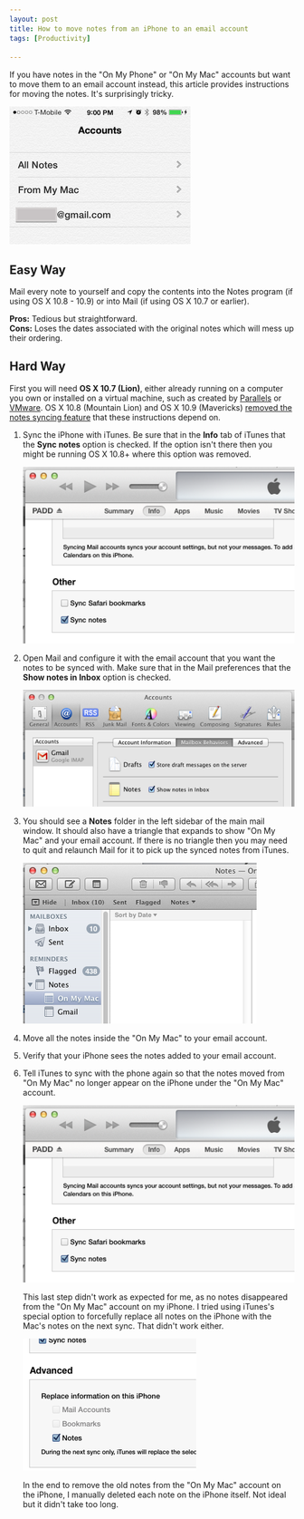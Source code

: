 ```yaml
---
layout: post
title: How to move notes from an iPhone to an email account
tags: [Productivity]

---
```


If you have notes in the "On My Phone" or "On My Mac" accounts but want to move them to an email account instead, this article provides instructions for moving the notes. It's surprisingly tricky.

![](/assets/2013/notes-accounts-on-iphone.png)

## Easy Way

Mail every note to yourself and copy the contents into the Notes program (if using OS X 10.8 - 10.9) or into Mail (if using OS X 10.7 or earlier).

**Pros:** Tedious but straightforward.  
**Cons:** Loses the dates associated with the original notes which will mess up their ordering.

## Hard Way

First you will need **OS X 10.7 (Lion)**, either already running on a computer you own or installed on a virtual machine, such as created by [Parallels](http://www.parallels.com/products/desktop/) or [VMware](http://www.vmware.com/products/fusion/). OS X 10.8 (Mountain Lion) and OS X 10.9 (Mavericks) [removed the notes syncing feature](https://support.apple.com/kb/HT4191) that these instructions depend on.

1. Sync the iPhone with iTunes. Be sure that in the **Info** tab of iTunes that the **Sync notes** option is checked. If the option isn't there then you might be running OS X 10.8+ where this option was removed.

   ![](/assets/2013/notes-sync-in-itunes.png)

2. Open Mail and configure it with the email account that you want the notes to be synced with. Make sure that in the Mail preferences that the **Show notes in Inbox** option is checked.

   ![](/assets/2013/notes-show-in-mail.png)

3. You should see a **Notes** folder in the left sidebar of the main mail window. It should also have a triangle that expands to show "On My Mac" and your email account. If there is no triangle then you may need to quit and relaunch Mail for it to pick up the synced notes from iTunes.

   ![](/assets/2013/notes-in-mail-sidebar.png)

4. Move all the notes inside the "On My Mac" to your email account.

5. Verify that your iPhone sees the notes added to your email account.

6. Tell iTunes to sync with the phone again so that the notes moved from "On My Mac" no longer appear on the iPhone under the "On My Mac" account.
  
   ![](/assets/2013/notes-sync-in-itunes.png)

   This last step didn't work as expected for me, as no notes disappeared from the "On My Mac" account on my iPhone. I tried using iTunes's special option to forcefully replace all notes on the iPhone with the Mac's notes on the next sync. That didn't work either.
  
   ![](/assets/2013/notes-force-sync.png)

   In the end to remove the old notes from the "On My Mac" account on the iPhone, I manually deleted each note on the iPhone itself. Not ideal but it didn't take too long.